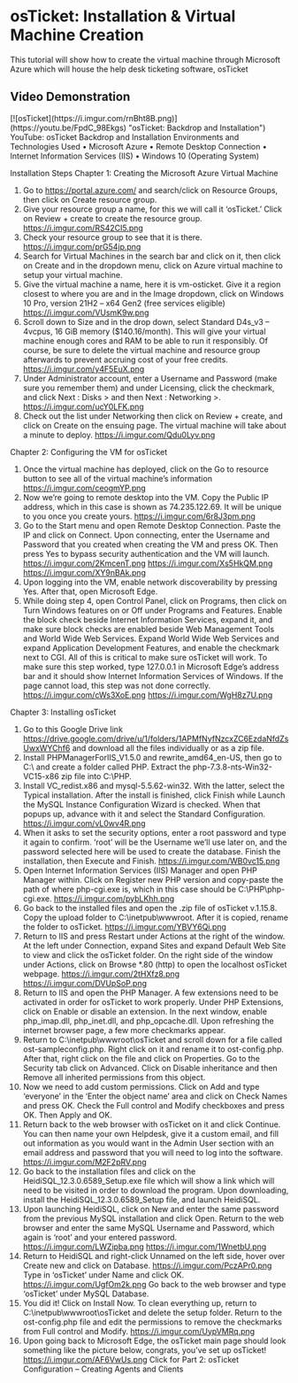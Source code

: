 <h1>osTicket: Installation & Virtual Machine Creation</h1>
This tutorial will show how to create the virtual machine through Microsoft Azure which will house the help desk ticketing software, osTicket

<h2>Video Demonstration</h2>
[![osTicket](https://i.imgur.com/rnBht8B.png)](https://youtu.be/FpdC_98Ekgs) "osTicket: Backdrop and Installation")
<br/>
YouTube: osTicket Backdrop and Installation
Environments and Technologies Used
•	Microsoft Azure
•	Remote Desktop Connection
•	Internet Information Services (IIS)
•	Windows 10 (Operating System)


Installation Steps
Chapter 1: Creating the Microsoft Azure Virtual Machine
1.	Go to https://portal.azure.com/ and search/click on Resource Groups, then click on Create resource group.
2.	Give your resource group a name, for this we will call it ‘osTicket.’ Click on Review + create to create the resource group. https://i.imgur.com/RS42CI5.png
3.	Check your resource group to see that it is there. https://i.imgur.com/prG54jp.png
4.	Search for Virtual Machines in the search bar and click on it, then click on Create and in the dropdown menu, click on Azure virtual machine to setup your virtual machine.
5.	Give the virtual machine a name, here it is vm-osticket. Give it a region closest to where you are and in the Image dropdown, click on Windows 10 Pro, version 21H2 – x64 Gen2 (free services eligible) https://i.imgur.com/VUsmK9w.png
6.	Scroll down to Size and in the drop down, select Standard D4s_v3 – 4vcpus, 16 GiB memory ($140.16/month). This will give your virtual machine enough cores and RAM to be able to run it responsibly. Of course, be sure to delete the virtual machine and resource group afterwards to prevent accruing cost of your free credits. https://i.imgur.com/y4F5EuX.png
7.	Under Administrator account, enter a Username and Password (make sure you remember them) and under Licensing, click the checkmark, and click Next : Disks >  and then Next : Networking >. https://i.imgur.com/ucY0LFK.png
8.	Check out the list under Networking then click on Review + create, and click on Create on the ensuing page. The virtual machine will take about a minute to deploy. https://i.imgur.com/Qdu0Lyv.png

Chapter 2: Configuring the VM for osTicket
1.	Once the virtual machine has deployed, click on the Go to resource button to see all of the virtual machine’s information https://i.imgur.com/ceogmYP.png
2.	Now we’re going to remote desktop into the VM. Copy the Public IP address, which in this case is shown as 74.235.122.69. It will be unique to you once you create yours. https://i.imgur.com/6r8J3pm.png
3.	Go to the Start menu and open Remote Desktop Connection. Paste the IP and click on Connect. Upon connecting, enter the Username and Password that you created when creating the VM and press OK. Then press Yes to bypass security authentication and the VM will launch. https://i.imgur.com/2KmcenT.png https://i.imgur.com/Xs5HkQM.png https://i.imgur.com/XY9nBAk.png 
4.	Upon logging into the VM, enable network discoverability by pressing Yes. After that, open Microsoft Edge.
5.	While doing step 4, open Control Panel, click on Programs, then click on Turn Windows features on or Off under Programs and Features. Enable the block check beside Internet Information Services, expand it, and make sure block checks are enabled beside Web Management Tools and World Wide Web Services. Expand World Wide Web Services and expand Application Development Features, and enable the checkmark next to CGI.
All of this is critical to make sure osTicket will work. To make sure this step worked, type 127.0.0.1 in Microsoft Edge’s address bar and it should show Internet Information Services of Windows. If the page cannot load, this step was not done correctly.
https://i.imgur.com/cWs3XoE.png https://i.imgur.com/WgH8z7U.png 

Chapter 3: Installing osTicket
1.	Go to this Google Drive link https://drive.google.com/drive/u/1/folders/1APMfNyfNzcxZC6EzdaNfdZsUwxWYChf6 and download all the files individually or as a zip file.
2.	Install PHPManagerForIIS_V1.5.0 and rewrite_amd64_en-US, then go to C:\ and create a folder called PHP. Extract the php-7.3.8-nts-Win32-VC15-x86 zip file into C:\PHP.
3.	Install VC_redist.x86 and mysql-5.5.62-win32. With the latter, select the Typical installation. After the install is finished, click Finish while Launch the MySQL Instance Configuration Wizard is checked. When that popups up, advance with it and select the Standard Configuration. https://i.imgur.com/vL0wv4R.png
4.	When it asks to set the security options, enter a root password and type it again to confirm. ‘root’ will be the Username we’ll use later on, and the password selected here will be used to create the database. Finish the installation, then Execute and Finish. https://i.imgur.com/WB0vc15.png
5.	Open Internet Information Services (IIS) Manager and open PHP Manager within. Click on Register new PHP version and copy-paste the path of where php-cgi.exe is, which in this case should be C:\PHP\php-cgi.exe. https://i.imgur.com/pybLKhh.png
6.	Go back to the installed files and open the .zip file of osTicket v.1.15.8. Copy the upload folder to C:\inetpub\wwwroot. After it is copied, rename the folder to osTicket. https://i.imgur.com/YBVY6Qi.png
7.	Return to IIS and press Restart under Actions at the right of the window. At the left under Connection, expand Sites and expand Default Web Site to view and click the osTicket folder. On the right side of the window under Actions, click on Browse *.80 (http) to open the localhost osTicket webpage. https://i.imgur.com/2tHXfz8.png https://i.imgur.com/DVUpSoP.png 
8.	Return to IIS and open the PHP Manager. A few extensions need to be activated in order for osTicket to work properly. Under PHP Extensions, click on Enable or disable an extension. In the next window, enable php_imap.dll, php_inet.dll, and php_opcache.dll. Upon refreshing the internet browser page, a few more checkmarks appear.
9.	Return to C:\inetpub\wwwroot\osTicket and scroll down for a file called ost-sampleconfig.php. Right click on it and rename it to ost-config.php. After that, right click on the file and click on Properties. Go to the Security tab click on Advanced. Click on Disable inheritance and then Remove all inherited permissions from this object.
10.	Now we need to add custom permissions. Click on Add and type ‘everyone’ in the ‘Enter the object name’ area and click on Check Names and press OK. Check the Full control and Modify checkboxes and press OK. Then Apply and OK.
11.	Return back to the web browser with osTicket on it and click Continue. You can then name your own Helpdesk, give it a custom email, and fill out information as you would want in the Admin User section with an email address and password that you will need to log into the software. https://i.imgur.com/M2F2pRV.png
12.	Go back to the installation files and click on the HeidiSQL_12.3.0.6589_Setup.exe file which will show a link which will need to be visited in order to download the program. Upon downloading, install the HeidiSQL_12.3.0.6589_Setup file, and launch HeidiSQL.
13.	Upon launching HeidiSQL, click on New and enter the same password from the previous MySQL installation and click Open. Return to the web browser and enter the same MySQL Username and Password, which again is ‘root’ and your entered password. https://i.imgur.com/LWZipba.png https://i.imgur.com/1WnetbU.png
14.	Return to HeidiSQL and right-click Unnamed on the left side, hover over Create new and click on Database. https://i.imgur.com/PczAPr0.png Type in ‘osTicket’ under Name and click OK. https://i.imgur.com/UgfOm2k.png Go back to the web browser and type ‘osTicket’ under MySQL Database.
15.	You did it! Click on Install Now. To clean everything up, return to C:\inetpub\wwwroot\osTicket and delete the setup folder. Return to the ost-config.php file and edit the permissions to remove the checkmarks from Full control and Modify. https://i.imgur.com/UypVMRq.png
16.	Upon going back to Microsoft Edge, the osTicket main page should look something like the picture below, congrats, you’ve set up osTicket! https://i.imgur.com/AF6VwUs.png
Click for Part 2: osTicket Configuration – Creating Agents and Clients
